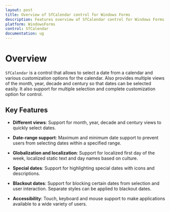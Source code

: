 ```yaml
---
layout: post
title: Overview of SfCalendar control for Windows Forms
description: Features overview of SfCalendar control for Windows Forms
platform: WindowsForms
control: SfCalendar
documentation: ug
---
```


# Overview

`SfCalendar` is a control that allows to select a date from a calendar and various customization options for the calendar. Also provides multiple views of the month, year, decade and century so that dates can be selected easily. It also support for multiple selection and complete customization option for control.

## Key Features

* **Different views**: Support for month, year, decade and century views to quickly select dates.

* **Date-range support**: Maximum and minimum date support to prevent users from selecting dates within a specified range.

* **Globalization and localization**: Support for localized first day of the week, localized static text and day names based on culture.

* **Special dates**: Support for highlighting special dates with icons and descriptions.

* **Blackout dates**: Support for blocking certain dates from selection and user interaction. Separate styles can be applied to blackout dates. 

* **Accessibility**: Touch, keyboard and mouse support to make applications available to a wide variety of users.
